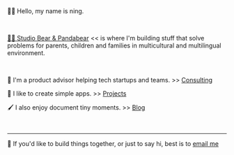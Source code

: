 &nbsp;

👩‍🌾 Hello, my name is ning.

&nbsp;

[🐻🐼 Studio Bear & Pandabear][bearpandabear-url] << is where I'm building stuff that solve problems for parents, children and families in multicultural and multilingual environment.

&nbsp;


🧃 I'm a product advisor helping tech startups and teams. >> [Consulting][consulting-url]

🤖 I like to create simple apps. >> [Projects][projects-url]

🖌 I also enjoy document tiny moments. >> [Blog][blog-url]


&nbsp;


---

💬 If you'd like to build things together, or just to say hi, best is to [email me](mailto:hello@ningxxu.com)



<!--- 🐻‍❄️ made with [hugo][hugo-url] [ʕ•ᴥ•ʔ bear][hugo-bear-url], hosted on [netlify][netlify-url] --->


[bearpandabear-url]: /bearpandabear/
[consulting-url]: /consulting/
[projects-url]: /projects/
[blog-url]: /blog/
[linkedin-url]: https://www.linkedin.com/in/ningxxu/
[hugo-url]: https://gohugo.io/
[hugo-bear-url]: https://github.com/janraasch/hugo-bearblog/
[netlify-url]: https://www.netlify.com/